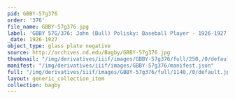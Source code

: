 ```yaml
---
pid: GBBY-57g376
order: '376'
file_name: GBBY-57g376.jpg
label: 'GBBY 57G/376: John (Bull) Polisky: Baseball Player - 1926-1927'
_date: 1926-1927
object_type: glass plate negative
source: http://archives.nd.edu/Bagby/GBBY-57g376.jpg
thumbnail: "/img/derivatives/iiif/images/GBBY-57g376/full/250,/0/default.jpg"
manifest: "/img/derivatives/iiif/images/GBBY-57g376/manifest.json"
full: "/img/derivatives/iiif/images/GBBY-57g376/full/1140,/0/default.jpg"
layout: generic_collection_item
collection: bagby
---
```

